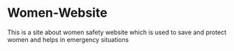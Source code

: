 # Women-Website
This is a site about women safety website which is used to save and protect women and helps in emergency situations
